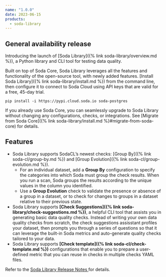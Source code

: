```yaml
---
name: "1.0.0"
date: 2023-06-15
products:
  - soda-library
---
```


## General availability release

Introducing the launch of [Soda Library]({% link soda-library/overview.md %}), a Python library and CLI tool for testing data quality.  

Built on top of Soda Core, Soda Library leverages all the features and functionality of the open-source tool, with newly added features. [Install Soda Library]({% link soda-library/install.md %}) from the command line, then configure it to connect to Soda Cloud using API keys that are valid for a free, 45-day trial.

```shell
pip install -i https://pypi.cloud.soda.io soda-postgres
```

If you already use Soda Core, you can seamlessly upgrade to Soda Library without changing any configurations, checks, or integrations. See [Migrate from Soda Core]({% link soda-library/install.md %}#migrate-from-soda-core) for details.

## Features
* Soda Library supports SodaCL’s newest checks: [Group By]({% link soda-cl/group-by.md %}) and [Group Evolution]({% link soda-cl/group-evolution.md %}). 
  * For an individual dataset, add a **Group By** configuration to specify the categories into which Soda must group the check results. When you run a scan, Soda groups the results according to the unique values in the column you identified. 
  * Use a **Group Evolution** check to validate the presence or absence of a group in a dataset, or to check for changes to groups in a dataset relative to their previous state. 
* Soda Library supports **[Check Suggestions]({% link soda-library/check-suggestions.md %})**, a helpful CLI tool that assists you in generating basic data quality checks.  Instead of writing your own data quality checks from scratch, the check suggestions assisstant profiles your dataset, then prompts you through a series of questions so that it can leverage the built-in Soda metrics and auto-generate quality checks tailored to your data.
* Soda Library supports **[Check template]({% link soda-cl/check-template.md %})** configurations that enable you to prepare a user-defined metric that you can reuse in checks in multiple checks YAML files.

Refer to the <a href="https://github.com/sodadata/soda-library/releases" target="_blank">Soda Library Release Notes </a> for details.